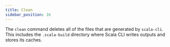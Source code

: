 ```yaml
---
title: Clean
sidebar_position: 16
---
```


The `clean` command deletes all of the files that are generated by `scala-cli`. This includes the `.scala-build` directory where Scala CLI writes outputs and stores its caches.

